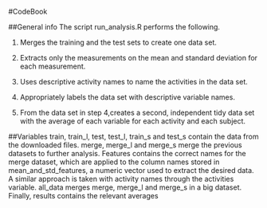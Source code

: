 #CodeBook

##General info
The script run_analysis.R performs the following.

1. Merges the training and the test sets to create one data set.

2. Extracts only the measurements on the mean and standard deviation for each measurement.

3. Uses descriptive activity names to name the activities in the data set.

4. Appropriately labels the data set with descriptive variable names.

5. From the data set in step 4,creates a second, independent tidy data set with the average of each variable for each activity and each subject.

##Variables
train, train_l, test, test_l, train_s and test_s contain the data from the downloaded files.
merge, merge_l and merge_s merge the previous datasets to further analysis.
Features contains the correct names for the merge dataset, which are applied to the column names stored in mean_and_std_features, a numeric vector used to extract the desired data.
A similar approach is taken with activity names through the activities variable.
all_data merges merge, merge_l and merge_s in a big dataset.
Finally, results contains the relevant averages
